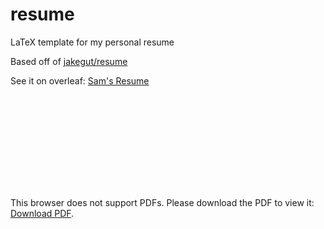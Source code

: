 # resume
LaTeX template for my personal resume

Based off of [jakegut/resume](https://github.com/jakegut/resume)

See it on overleaf: [Sam's Resume](https://www.overleaf.com/read/bvnqbxttnhbj#71695d)

<object data="resume.pdf" type="application/pdf" width="700px" height="700px">
    <embed src="resume.pdf">
        <p>This browser does not support PDFs. Please download the PDF to view it: <a href="resume.pdf">Download PDF</a>.</p>
    </embed>
</object>
